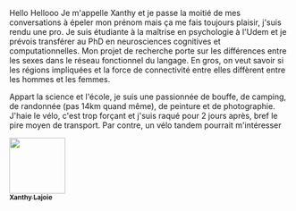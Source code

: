 Hello Hellooo
Je m'appelle Xanthy et je passe la moitié de mes conversations à épeler mon prénom mais ça me fais toujours plaisir, j'suis rendu une pro. Je suis étudiante à la maîtrise en psychologie à l'Udem et je prévois transférer au PhD en neurosciences cognitives et computationnelles. Mon projet de recherche porte sur les différences entre les sexes dans le réseau fonctionnel du langage. En gros, on veut savoir si les régions impliquées et la force de connectivité entre elles diffèrent entre les hommes et les femmes.

Appart la science et l'école, je suis une passionnée de bouffe, de camping, de randonnée (pas 14km quand même), de peinture et de photographie. J'haie le vélo, c'est trop forçant et j'suis raqué pour 2 jours après, bref le pire moyen de transport. Par contre, un vélo tandem pourrait m'intéresser

<a href="https://github.com/Xanthylajoie">
   <img src="https://avatars.githubusercontent.com/u/90349544?v=4?s=100" width="100px;" alt=""/>
   <br /><sub><b>Xanthy Lajoie</b></sub>
</a>
